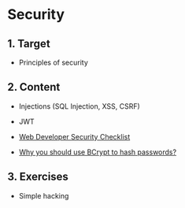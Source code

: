 Security
=========================


## 1. Target

- Principles of security

## 2. Content

- Injections (SQL Injection, XSS, CSRF)
- JWT
- [Web Developer Security Checklist](https://medium.com/simple-security/web-developer-security-checklist-f2e4f43c9c56)

- [Why you should use BCrypt to hash passwords?](https://medium.com/@danboterhoven/why-you-should-use-bcrypt-to-hash-passwords-af330100b861)

## 3. Exercises

- Simple hacking